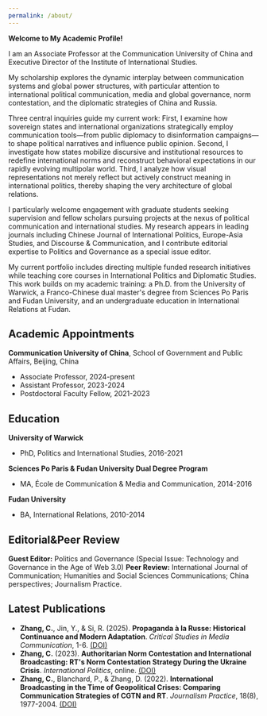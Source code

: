 ```yaml
---
permalink: /about/
---
```


**Welcome to My Academic Profile!**

I am an Associate Professor at the Communication University of China and Executive Director of the Institute of International Studies. 

My scholarship explores the dynamic interplay between communication systems and global power structures, with particular attention to international political communication, media and global governance, norm contestation, and the diplomatic strategies of China and Russia.

Three central inquiries guide my current work: First, I examine how sovereign states and international organizations strategically employ communication tools—from public diplomacy to disinformation campaigns—to shape political narratives and influence public opinion. Second, I investigate how states mobilize discursive and institutional resources to redefine international norms and reconstruct behavioral expectations in our rapidly evolving multipolar world. Third, I analyze how visual representations not merely reflect but actively construct meaning in international politics, thereby shaping the very architecture of global relations.

I particularly welcome engagement with graduate students seeking supervision and fellow scholars pursuing projects at the nexus of political communication and international studies. My research appears in leading journals including Chinese Journal of International Politics, Europe-Asia Studies, and Discourse & Communication, and I contribute editorial expertise to Politics and Governance as a special issue editor.

My current portfolio includes directing multiple funded research initiatives while teaching core courses in International Politics and Diplomatic Studies. This work builds on my academic training: a Ph.D. from the University of Warwick, a Franco-Chinese dual master's degree from Sciences Po Paris and Fudan University, and an undergraduate education in International Relations at Fudan.


## Academic Appointments
**Communication University of China**, School of Government and Public Affairs, Beijing, China
  - Associate Professor, 2024-present
  - Assistant Professor, 2023-2024
  - Postdoctoral Faculty Fellow, 2021-2023

## Education
**University of Warwick**
  - PhD, Politics and International Studies, 2016-2021

**Sciences Po Paris & Fudan University Dual Degree Program**
  - MA, École de Communication & Media and Communication, 2014-2016 

**Fudan University**
  - BA, International Relations, 2010-2014

## Editorial&Peer Review
**Guest Editor:** Politics and Governance (Special Issue: Technology and Governance in the Age of Web 3.0)
**Peer Review:** International Journal of Communication; Humanities and Social Sciences Communications; China perspectives; Journalism Practice.

## Latest Publications
- **Zhang, C.**, Jin, Y., & Si, R. (2025). **Propaganda à la Russe: Historical Continuance and Modern Adaptation**. *Critical Studies in Media Communication*, 1-6. [(DOI)](https://doi.org/10.1080/15295036.2025.2469094)
- **Zhang, C.** (2023). **Authoritarian Norm Contestation and International Broadcasting: RT's Norm Contestation Strategy During the Ukraine Crisis**. *International Politics*, online. [(DOI)](https://doi.org/10.1057/s41311-023-00513-0)
- **Zhang, C.**, Blanchard, P., & Zhang, D. (2022). **International Broadcasting in the Time of Geopolitical Crises: Comparing Communication Strategies of CGTN and RT**. *Journalism Practice*, 18(8), 1977-2004. [(DOI)](https://doi.org/10.1080/17512786.2022.2140445)
